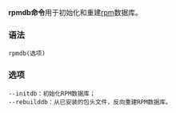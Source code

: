 **rpmdb命令**用于初始化和重建[rpm](https://philipding.github.io/linux-command/rpm "rpm命令")数据库。

### 语法  

```
rpmdb(选项)
```

### 选项  

```
--initdb：初始化RPM数据库；
--rebuilddb：从已安装的包头文件，反向重建RPM数据库。
```